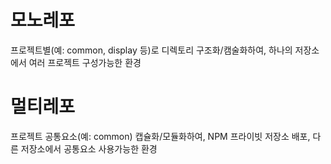 # 모노레포

프로젝트별(예: common, display 등)로 디렉토리 구조화/캠술화하여, 하나의 저장소에서 여러 프로젝트 구성가능한 환경

# 멀티레포

프로젝트 공통요소(예: common) 캡슐화/모듈화하여, NPM 프라이빗 저장소 배포, 다른 저장소에서 공통요소 사용가능한 환경
